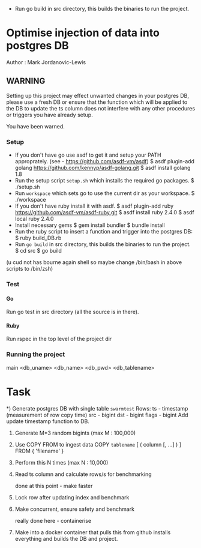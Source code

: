 - Run go build in src directory, this builds the binaries to run the project.
# Optimise injection of data into postgres DB
Author : Mark Jordanovic-Lewis

## WARNING
Setting up this project may effect unwanted changes in your postgres DB, please use a fresh DB or ensure that the function which will be applied to the DB to  update the ts column does not interfere with any other procedures or triggers you have already setup.

You have been warned.


### Setup

- If you don't have go use asdf to get it and setup your PATH approprately.
  (see - https://github.com/asdf-vm/asdf)
	$ asdf plugin-add golang https://github.com/kennyp/asdf-golang.git
	$ asdf install golang 1.8
- Run the setup script `setup.sh` which installs the required go packages.
	$ ./setup.sh
- Run `workspace` which sets go to use the current dir as your workspace.
	$ ./workspace
- If you don't have ruby install it with asdf.
	$ asdf plugin-add ruby https://github.com/asdf-vm/asdf-ruby.git
	$ asdf install ruby 2.4.0
	$ asdf local ruby 2.4.0
- Install necessary gems
	$ gem install bundler
	$ bundle install
- Run the ruby script to insert a function and trigger into the postgres DB:
	$ ruby build_DB.rb
- Run `go build` in src directory, this builds the binaries to run the project.
	$ cd src
	$ go build

(u cud not has bourne again shell so maybe change /bin/bash in above scripts to /bin/zsh)

### Test
#### Go
Run go test in src directory (all the source is in there).
#### Ruby
Run rspec in the top level of the project dir


### Running the project

main <db_uname> <db_name> <db_pwd> <db_tablename>


# Task

*) Generate postgres DB with single table `swarmtest`
	Rows: ts    - timestamp (measurement of row copy time)
	      src   - bigint
	      dst   - bigint
	      flags - bigint
   Add update timestamp function to DB.

1) Generate M*3 random bigints (max M : 100,000)
2) Use COPY FROM to ingest data
	COPY `tablename` [ ( column [, ...] ) ]
		FROM { 'filename' }
3) Perform this N times (max N : 10,000)
4) Read ts column and calculate rows/s for benchmarking

	done at this point - make faster

5) Lock row after updating index and benchmark
6) Make concurrent, ensure safety and benchmark

	really done here - containerise

7) Make into a docker container that pulls this from github
   installs everything and builds the DB and project.
